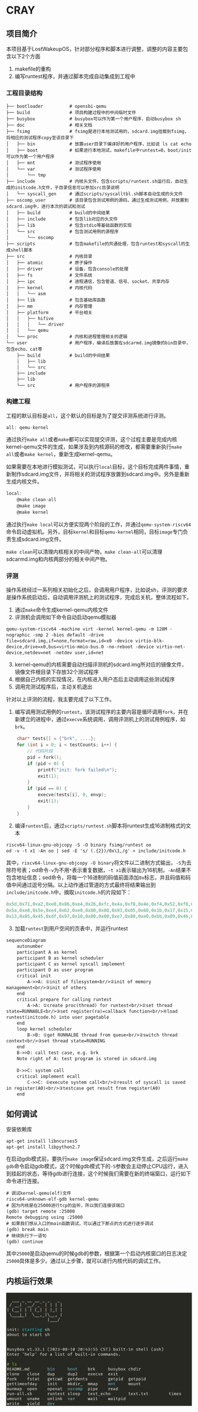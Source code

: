 # CRAY

## 项目简介

本项目基于LostWakeupOS，针对部分程序和脚本进行调整，调整的内容主要包含以下2个方面
1. makefile的重构
2. 编写runtest程序，并通过脚本完成自动集成到工程中

### 工程目录结构

```shell
├── bootloader          # opensbi-qemu
├── build               # 项目构建过程中的中间临时文件
├── busybox             # busybox可以作为第一个用户程序，启动busybox sh
├── doc                 # 相关文档
├── fsimg               # fsimg是进行本地测试用的，sdcard.img挂载到fsimg，将相应的测试程序copy至该目录下
│   ├── bin             # 放置user目录下编译好的用户程序，比如说 ls cat echo
│   ├── boot            # 如果进行本地测试，makefile中runtest=0，boot/init可以作为第一个用户程序
│   ├── mnt             # 测试程序使用
│   └── var             # 测试程序使用
│       └── tmp
├── include             # 内核头文件，包含scripts/runtest.sh运行后，自动生成的initcode.h文件，子目录信息可以参加src目录说明
│   └── syscall_gen     # 通过scripts/syscalltbl.sh脚本自动生成的头文件
├── oscomp_user         # 该目录包含测试用例的源码，通过生成测试用例，并放置到sdcard.img中，进行本次的调试和测试
│   ├── build           # build的中间结果
│   ├── include         # 包含lib对应的头文件
│   ├── lib             # 包含stdio等基础函数的实现
│   └── src             # 包含测试用例的源程序
│       └── oscomp
├── scripts             # 包含makefile的共通处理，包含runtest和syscall的生成shell脚本
├── src                 # 内核目录
│   ├── atomic          # 原子操作
│   ├── driver          # 设备，包含console的处理
│   ├── fs              # 文件系统
│   ├── ipc             # 进程通信，包含管道、信号、socket、共享内存
│   ├── kernel          # 内核代码
│   │   └── asm
│   ├── lib             # 包含基础库函数
│   ├── mm              # 内存管理
│   ├── platform        # 平台相关
│   │   ├── hifive
│   │   │   └── driver
│   │   └── qemu
│   └── proc            # 内核和进程管理相关的逻辑
└── user                # 用户程序，编译后放置在sdcarmd.img镜像的bin目录中，包含echo、cat等
    ├── build           # build的中间结果
    │   ├── lib
    │   └── src
    ├── include
    ├── lib
    └── src             # 用户程序的源程序
```

### 构建工程

工程的默认目标是`all`，这个默认的目标是为了提交评测系统进行评测。

```C
all: qemu-kernel
```

通过执行`make all`或者`make`都可以实现提交评测，这个过程主要是完成内核kernel-qemu文件的生成，如果涉及到内核源码的修改，都需要重新执行`make all`或者`make kernel`，重新生成kernel-qemu。


如果需要在本地进行模拟测试，可以执行`local`目标，这个目标完成两件事情，重新制作sdcard.img文件，并将相关的测试程序放置到sdcard.img中。另外是重新生成内核文件。

```C
local:
	@make clean-all
	@make image
	@make kernel
```

通过执行`make local`可以方便实现两个阶段的工作，并通过`qemu-system-riscv64`命令启动虚拟机。另外，目标`kernel`和目标`qemu-kernel`相同，目标`image`专门负责生成sdcard.img文件。

`make clean`可以清理内核相关的中间产物，`make clean-all`可以清理sdcarmd.img和内核两部分的相关中间产物。


### 评测

操作系统经过一系列相关初始化之后，会调用用户程序，比如说sh，评测的要求是操作系统启动后，自动调用评测机上的测试程序，完成后关机，整体流程如下。
1. 通过`make`命令生成kernel-qemu内核文件
2. 评测机会调用如下命令自动启动qemu模拟器

```shell
qemu-system-riscv64 -machine virt -kernel kernel-qemu -m 128M -nographic -smp 2 -bios default -drive file=sdcard.img,if=none,format=raw,id=x0 -device virtio-blk-device,drive=x0,bus=virtio-mmio-bus.0 -no-reboot -device virtio-net-device,netdev=net -netdev user,id=net
```

3. kernel-qemu的内核需要自动扫描评测机的sdcard.img所对应的镜像文件，镜像文件根目录下存放32个测试程序
4. 根据自己内核的实现情况，在内核进入用户态后主动调用这些测试程序
5. 调用完测试程序后，主动关机退出

针对以上评测的流程，我主要完成了以下工作。
1. 编写调用测试用例的`runtest`，该测试程序的主要内容是循环调用`fork`，并在新建立的进程中，通过`execve`系统调用，调用评测机上的测试用例程序，如`brk`。
```C
    char* tests[] = {"brk", ....};
    for (int i = 0; i < testCounts; i++) {
        // 代码片段
        pid = fork();
        if (pid < 0) {
            printf("init: fork failed\n");
            exit(1);
        }
        if (pid == 0) {
            execve(tests[i], 0, envp);
            exit(1);
        }
    }
```
2. 编译`runtest`后，通过`scripts/runtest.sh`脚本将runtest生成16进制格式的文本
```shell
riscv64-linux-gnu-objcopy -S -O binary fsimg/runtest oo
od -v -t x1 -An oo | sed -E 's/ (.{2})/0x\1,/g' > include/initcode.h
```
其中，`riscv64-linux-gnu-objcopy -O binary`将文件以二进制方式输出，`-S`为去除符号表；od命令`-v`为不用`*`表示重复数据，`-t x1`表示输出为16机制，`-An`结果不包含地址信息；sed命令，将每一个16进制的码值前面添加`0x`标志，并且码值和码值中间通过逗号分隔。以上动作通过管道的方式最终将结果输出到`include/initcode.h`中，摘取`initcode.h`的片段如下：
```c
0x5d,0x71,0xa2,0xe0,0x86,0xe4,0x26,0xfc,0x4a,0xf8,0x4e,0xf4,0x52,0xf0,0x56,0xec,
0x5a,0xe8,0x5e,0xe4,0x62,0xe0,0x80,0x08,0x93,0x05,0x60,0x1b,0x17,0x15,0x00,0x00,
0x13,0x05,0x45,0xdf,0x97,0x10,0x00,0x00,0xe7,0x80,0xe0,0xbb,0x09,0x46,0x97,0x15,
```

3. 加载`runtest`到用户空间的页表中，并运行runtest

```mermaid
sequenceDiagram
    autonumber
    participant A as kernel
    participant B as kernel scheduler
    participant C as kernel syscall implement
    participant D as user program
    critical init
        A->>A: ①init of filesystem<br/>②init of memory management<br/>③init of others
    end
    critical prepare for calling runtest
        A->A: ①create proc(thread) for runtest<br/>②set thread state=RUNNABLE<br/>③set register(ra)=callback function<br/>④load runtest(initcode.h) into user pagetable
    end
    loop kernel scheduler
        B->B: ①get RUNNALBE thread from queue<br/>②switch thread context<br/>③set thread state=RUNNING
    end
    B->>D: call test case, e.g. brk
    Note right of A: test program is stored in sdcard.img

    D->>C: system call
    critical implement ecall
        C->>C: ①execute system call<br/>②result of syscall is saved in register(A0)<br/>③testcase get result from register(A0)
    end
```

## 如何调试

安装依赖库

```shell
apt-get install libncurses5
apt-get install libpython2.7
```

在启动gdb模式前，要执行`make image`保证sdcard.img文件生成，之后运行`make gdb`命令启动gdb模式，这个时候gdb模式下的`-S`参数会主动停止CPU运行，进入到挂起的状态，等待gdb进行连接，这个时候我们需要在新的终端窗口，运行如下命令进行连接。

```shell
# 调试kernel-qemu(elf)文件
riscv64-unknown-elf-gdb kernel-qemu
# 因为内核是在25000进行tcp的监听，所以我们连接该端口
(gdb) target remote :25000
Remote debugging using :25000
# 如果我们想从入口的main函数调试，可以通过下断点的方式进行逐步调试
(gdb) break main
# 继续执行下一语句
(gdb) continue
```

其中`25000`是启动qemu的时候gdb的参数，根据第一个启动内核窗口的日志决定`25000`具体是多少。通过以上步骤，就可以进行内核代码的调试工作。

## 内核运行效果

![cray-run](img/cray.png)